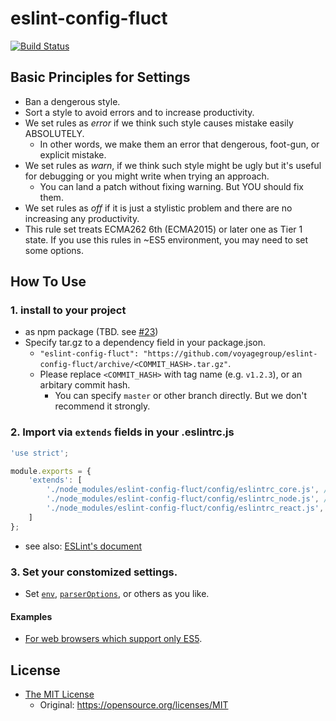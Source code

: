# eslint-config-fluct

[![Build Status](https://travis-ci.org/voyagegroup/eslint-config-fluct.svg?branch=master)](https://travis-ci.org/voyagegroup/eslint-config-fluct)

## Basic Principles for Settings

- Ban a dengerous style.
- Sort a style to avoid errors and to increase productivity.
- We set rules as _error_ if we think such style causes mistake easily ABSOLUTELY.
  - In other words, we make them an error that dengerous, foot-gun, or explicit mistake.
- We set rules as _warn_,  if we think such style might be ugly
  but it's useful for debugging or you might write when trying an approach.
  - You can land a patch without fixing warning. But YOU should fix them.
- We set rules as _off_ if it is just a stylistic problem and there are no increasing any productivity.
- This rule set treats ECMA262 6th (ECMA2015) or later one as Tier 1 state.
  If you use this rules in ~ES5 environment, you may need to set some options.


## How To Use

### 1. install to your project

- as npm package (TBD. see [#23](https://github.com/voyagegroup/eslint-config-fluct/issues/23))
- Specify tar.gz to a dependency field in your package.json.
  - `"eslint-config-fluct": "https://github.com/voyagegroup/eslint-config-fluct/archive/<COMMIT_HASH>.tar.gz"`.
  - Please replace `<COMMIT_HASH>` with tag name (e.g. `v1.2.3`), or an arbitary commit hash.
    - You can specify `master` or other branch directly. But we don't recommend it strongly.


### 2. Import via `extends` fields in your .eslintrc.js

```javascript
'use strict';

module.exports = {
    'extends': [
        './node_modules/eslint-config-fluct/config/eslintrc_core.js', // for eslint's builtin rules.
        './node_modules/eslint-config-fluct/config/eslintrc_node.js', // for eslint-plugin-react
        './node_modules/eslint-config-fluct/config/eslintrc_react.js', // for eslint-plugin-node
    ]
};
```

- see also: [ESLint's document](http://eslint.org/docs/user-guide/configuring)

### 3. Set your constomized settings.

- Set [`env`](http://eslint.org/docs/user-guide/configuring#specifying-environments),
  [`parserOptions`](http://eslint.org/docs/user-guide/configuring#specifying-parser-options),
  or others as you like.

#### Examples

- [For web browsers which support only ES5](./example/ES5_BROWSER.md).


## License

- [The MIT License](./LICENSE.txt)
  - Original: https://opensource.org/licenses/MIT
